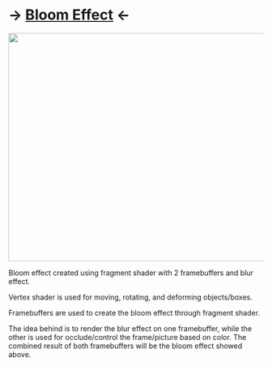 # -> [Bloom Effect](/Assignments/3DGameProgramming/BloomEffect/fragmentShader1.frag) <-

<img src="https://github.com/FJinn/fjinn.github.io/blob/master/Assignments/3DGameProgramming/Images/BloomEffect.gif?raw=true" width="800" height="450" />

Bloom effect created using fragment shader with 2 framebuffers and blur effect.

Vertex shader is used for moving, rotating, and deforming objects/boxes.

Framebuffers are used to create the bloom effect through fragment shader. 

The idea behind is to render the blur effect on one framebuffer, while the other is used for occlude/control the frame/picture based on color. The combined result of both framebuffers will be the bloom effect showed above.
